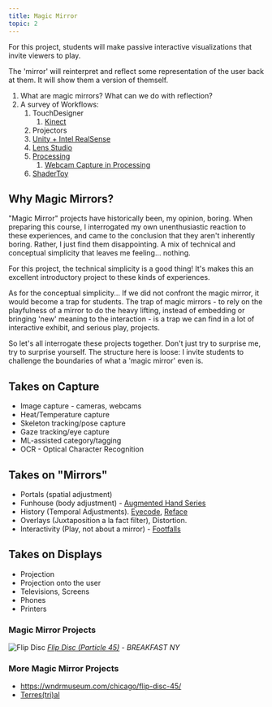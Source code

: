 ```yaml
---
title: Magic Mirror
topic: 2
---
```


For this project, students will make passive interactive visualizations that invite viewers to play.

The 'mirror' will reinterpret and reflect some representation of the user back at them. It will show them a version of themself.

1. What are magic mirrors? What can we do with reflection?
2. A survey of Workflows:
   1. TouchDesigner
      1. [Kinect](https://derivative.ca/UserGuide/Kinect_Azure_TOP)
   2. Projectors
   3. [Unity + Intel RealSense](https://dev.intelrealsense.com/docs/unity-wrapper)
   4. [Lens Studio](https://ar.snap.com/lens-studio)
   5. [Processing](https://processing.org/)
      1. [Webcam Capture in Processing](https://p5js.org/examples/dom-video-capture.html)
   6. [ShaderToy](https://www.shadertoy.com/view/ltKfR1)



## Why Magic Mirrors?

"Magic Mirror" projects have historically been, my opinion, boring. When preparing this course, I interrogated my own unenthusiastic reaction to these experiences, and came to the conclusion that they aren't inherently boring. Rather, I just find them disappointing. A mix of technical and conceptual simplicity that leaves me feeling... nothing.

For this project, the technical simplicity is a good thing! It's makes this an excellent introductory project to these kinds of experiences. 

As for the conceptual simplicity... If we did not confront the magic mirror, it would become a trap for students. The trap of magic mirrors - to rely on the playfulness of a mirror to do the heavy lifting, instead of embedding or bringing 'new' meaning to the interaction - is a trap we can find in a lot of interactive exhibit, and serious play, projects. 

So let's all interrogate these projects together. Don't just try to surprise me, try to surprise yourself. The structure here is loose: I invite students to challenge the boundaries of what a 'magic mirror' even is.

## Takes on Capture

- Image capture - cameras, webcams
- Heat/Temperature capture
- Skeleton tracking/pose capture
- Gaze tracking/eye capture
- ML-assisted category/tagging
- OCR - Optical Character Recognition

## Takes on "Mirrors"

- Portals (spatial adjustment)
- Funhouse (body adjustment) - [Augmented Hand Series](http://flong.com/archive/projects/augmented-hand-series/index.html)
- History (Temporal Adjustments). [Eyecode](http://flong.com/archive/projects/eyecode/index.html), [Reface](http://flong.com/archive/projects/reface/index.html)
- Overlays (Juxtaposition a la fact filter), Distortion.
- Interactivity (Play, not about a mirror) - [Footfalls](http://flong.com/archive/projects/footfalls/index.html)

## Takes on Displays

- Projection
- Projection onto the user
- Televisions, Screens
- Phones
- Printers

### Magic Mirror Projects

![Flip Disc](/magicmirror/flipdisc.jpeg)
*[Flip Disc (Particle 45)](https://wndrmuseum.com/chicago/flip-disc-45/) - BREAKFAST NY*

### More Magic Mirror Projects
- https://wndrmuseum.com/chicago/flip-disc-45/
- [Terres(tri)al](https://vimeo.com/875404518)